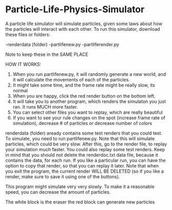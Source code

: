 # Particle-Life-Physics-Simulator
A particle life simulator will simulate particles, given some laws about how the particles will interact with each other.
To run this simulator, download these files or folders:

-renderdata (folder)
-partlifenew.py
-partliferender.py

Note to keep these in the SAME PLACE

HOW IT WORKS:

1. When you run partlifenew.py, it will randomly generate a new world, and it will calculate the movements of each of the particles.
2. It might take some time, and the frame rate might be really slow, its normal
3. When you are happy, click the red render button on the bottom left.
4. It will take you to another program, which renders the simulaton you just ran. It runs MUCH more faster.
5. You can select other files you want to replay, which are really beautiful
6. If you want to see your rule changes on the spot (increase frame rate of simulation), decrease # of particles or decrease number of colors



renderdata (folder) aready contains some test renders that you could test. To simulate, you need to run partlifenew.py. Note that this will simulate particles, 
which could be very slow. After this, go to the render file, to replay your simulation much faster. You could also replay some test renders. Keep in mind that 
you should not delete the renderdoc.txt data file, because it contains the data, for each run. If you like a particular run, you can have the option to copy
that render, so that you can replay it later. Note that when you exit the program, the current render WILL BE DELETED (so if you like a render, make sure
to save it using one of the buttons). 

This program might simulate very very slowly. To make it a reasonable speed, you can decrease the amount of particles.

The white block is the eraser
the red block can generate new particles
